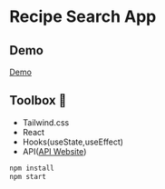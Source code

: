 # Recipe Search App

## Demo
 [Demo](https://recipe-search-app-iu9l5zsa4-ukeskin.vercel.app/)
## Toolbox 🧰

- Tailwind.css
- React
- Hooks(useState,useEffect)
- API([API Website](https://www.edamam.com/))

```bash
npm install 
npm start
```

